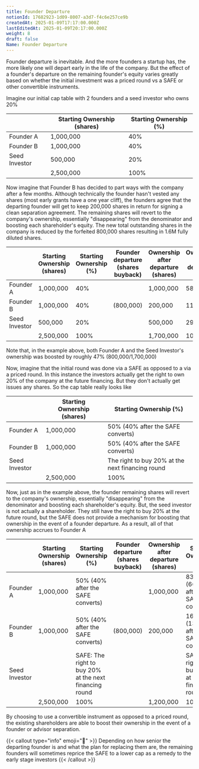 ```yaml
---
title: Founder Departure
notionId: 17682923-1d09-8007-a3d7-f4c6e257ce9b
createdAt: 2025-01-09T17:17:00.000Z
lastEditedAt: 2025-01-09T20:17:00.000Z
weight: 8
draft: false
Name: Founder Departure
---
```



Founder departure is inevitable.  And the more founders a startup has, the more likely one will depart early in the life of the company.  But the effect of a founder's departure on the remaining founder's equity varies greatly based on whether the initial investment was a priced round vs a SAFE or other convertible instruments.


Imagine our initial cap table with 2 founders and a seed investor who owns 20%


|               | Starting Ownership (shares) | Starting Ownership (%) |
| ------------- | --------------------------- | ---------------------- |
| Founder A     | 1,000,000                   | 40%                    |
| Founder B     | 1,000,000                   | 40%                    |
| Seed Investor | 500,000                     | 20%                    |
|               | 2,500,000                   | 100%                   |


Now imagine that Founder B has decided to part ways with the company after a few months.  Although technically the founder hasn't vested any shares (most early grants have a one year cliff), the founders agree that the departing founder will get to keep 200,000 shares in return for signing a clean separation agreement.  The remaining shares will revert to the company's ownership, essentially "disappearing" from the denominator and boosting each shareholder's equity. The new total outstanding shares in the company is reduced by the forfeited 800,000 shares resulting in 1.6M fully diluted shares.


|               | Starting Ownership (shares) | Starting Ownership (%) | Founder departure (shares buyback) | Ownership after departure (shares) | Ownership after departure (%) |
| ------------- | --------------------------- | ---------------------- | ---------------------------------- | ---------------------------------- | ----------------------------- |
| Founder A     | 1,000,000                   | 40%                    |                                    | 1,000,000                          | 58.82%                        |
| Founder B     | 1,000,000                   | 40%                    | (800,000)                          | 200,000                            | 11.76%                        |
| Seed Investor | 500,000                     | 20%                    |                                    | 500,000                            | 29.41%                        |
|               | 2,500,000                   | 100%                   |                                    | 1,700,000                          | 100%                          |


Note that, in the example above, both Founder A and the Seed Investor's ownership  was boosted by roughly 47% (800,000/1,700,000)


Now, imagine that the initial round was done via a SAFE as opposed to a via a priced round. In this instance the investors actually get the right to own 20% of the company at the future financing. But they don't actually get issues any shares. So the cap table really looks like


|               | Starting Ownership (shares) | Starting Ownership (%)                           |
| ------------- | --------------------------- | ------------------------------------------------ |
| Founder A     | 1,000,000                   | 50% (40% after the SAFE converts)                |
| Founder B     | 1,000,000                   | 50% (40% after the SAFE converts)                |
| Seed Investor |                             | The right to buy 20% at the next financing round |
|               | 2,500,000                   | 100%                                             |


Now, just as in the example above, the founder remaining shares will revert to the company's ownership, essentially "disappearing" from the denominator and boosting each shareholder's equity. But, the seed investor is not actually a shareholder.  They still have the right to buy 20% at the future round, but the SAFE does not provide a mechanism for boosting that ownership in the event of a founder departure.  As a result, all of that ownership accrues to Founder A


|               | Starting Ownership (shares) | Starting Ownership (%)                                 | Founder departure (shares buyback) | Ownership after departure (shares) | Starting Ownership (%)                                 |
| ------------- | --------------------------- | ------------------------------------------------------ | ---------------------------------- | ---------------------------------- | ------------------------------------------------------ |
| Founder A     | 1,000,000                   | 50% (40% after the SAFE converts)                      |                                    | 1,000,000                          | 83.3% (66.6% after the SAFE converts)                  |
| Founder B     | 1,000,000                   | 50% (40% after the SAFE converts)                      | (800,000)                          | 200,000                            | 16.6% (13.3% after the SAFE converts)                  |
| Seed Investor |                             | SAFE: The right to buy 20% at the next financing round |                                    |                                    | SAFE: The right to buy 20% at the next financing round |
|               | 2,500,000                   | 100%                                                   |                                    | 1,200,000                          | 100%                                                   |


By choosing to use a convertible instrument as opposed to a priced round, the existing shareholders are able to boost their ownership in the event of a founder or advisor separation.


{{< callout type="info" emoji="📢" >}}
Depending on how senior the departing founder is and what the plan for replacing them are, the remaining founders will sometimes reprice the SAFE to a lower cap as a remedy to the early stage investors
{{< /callout >}}

